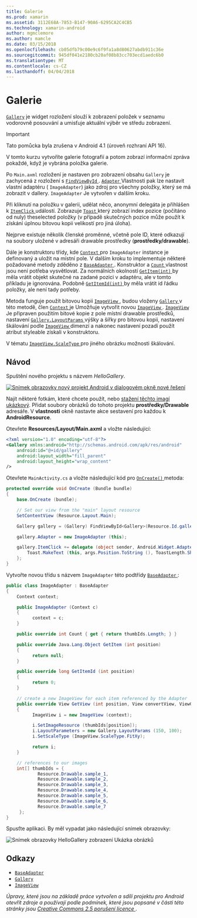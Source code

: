 ```yaml
---
title: Galerie
ms.prod: xamarin
ms.assetid: 3112E68A-7853-B147-90A6-6295CA2C4CB5
ms.technology: xamarin-android
author: mgmclemore
ms.author: mamcle
ms.date: 03/15/2018
ms.openlocfilehash: cb05dfb79c00e9c6f9fa1a8d80627abdb911c36e
ms.sourcegitcommit: 945df041e2180cb20af08b83cc703ecd1aedc6b0
ms.translationtype: MT
ms.contentlocale: cs-CZ
ms.lasthandoff: 04/04/2018
---
```

# <a name="gallery"></a>Galerie

[`Gallery`](https://developer.xamarin.com/api/type/Android.Widget.Gallery/) je widget rozložení slouží k zobrazení položek v seznamu vodorovně posouvání a umisťuje aktuální výběr ve středu zobrazení.

> [!IMPORTANT]
> Tato pomůcka byla zrušena v Android 4.1 (úroveň rozhraní API 16). 

V tomto kurzu vytvoříte galerie fotografií a potom zobrazí informační zpráva pokaždé, když je vybrána položka galerie.

Po `Main.axml` rozložení je nastaven pro zobrazení obsahu `Gallery` je zachycená z rozložení s [ `FindViewById` ](https://developer.xamarin.com/api/member/Android.App.Activity.FindViewById/p/System.Int32/).
[ `Adapter` ](https://developer.xamarin.com/api/property/Android.Widget.AdapterView.RawAdapter/) Vlastnosti pak lze nastavit vlastní adaptéru ( `ImageAdapter`) jako zdroj pro všechny položky, který se má zobrazit v dallery. `ImageAdapter` Je vytvořen v dalším kroku.

Při kliknutí na položku v galerii, udělat něco, anonymní delegáta je přihlášen k [ `ItemClick` ](https://developer.xamarin.com/api/event/Android.Widget.AdapterView.ItemClick/) událostí. Zobrazuje [ `Toast` ](https://developer.xamarin.com/api/type/Android.Widget.Toast/) který zobrazí index pozice (počítáno od nuly) theselected položky (v případě skutečných pozice může použít k získání úplnou bitovou kopii velikostí pro jiná úloha).

Nejprve existuje několik členské proměnné, včetně pole ID, které odkazují na soubory uložené v adresáři drawable prostředky (**prostředky/drawable**).

Dále je konstruktoru třídy, kde [ `Context` ](https://developer.xamarin.com/api/type/Android.Content.Context/) pro `ImageAdapter` instance je definovaný a uložit na místní pole.
V dalším kroku to implementuje některé požadované metody zděděno z [ `BaseAdapter` ](https://developer.xamarin.com/api/type/Android.Widget.BaseAdapter/).
Konstruktor a [ `Count` ](https://developer.xamarin.com/api/property/Android.Widget.BaseAdapter.Count/) vlastnost jsou není potřeba vysvětlovat. Za normálních okolností [ `GetItem(int)` ](https://developer.xamarin.com/api/member/Android.Widget.BaseAdapter.GetItem/p/System.Int32/) by měla vrátit objekt skutečné na zadané pozici v adaptéru, ale v tomto příkladu je ignorována. Podobně [ `GetItemId(int)` ](https://developer.xamarin.com/api/member/Android.Widget.BaseAdapter.GetItemId/p/System.Int32/) by měla vrátit id řádku položky, ale není tady potřeby.

Metoda funguje použít bitovou kopii [ `ImageView` ](https://developer.xamarin.com/api/type/Android.Widget.ImageView/) , budou vloženy [ `Gallery` ](https://developer.xamarin.com/api/type/Android.Widget.Gallery/) v této metodě, člen [ `Context` ](https://developer.xamarin.com/api/type/Android.Content.Context/) je Umožňuje vytvořit novou [ `ImageView` ](https://developer.xamarin.com/api/type/Android.Widget.ImageView/).
[ `ImageView` ](https://developer.xamarin.com/api/type/Android.Widget.ImageView/) Je připraven použitím bitové kopie z pole místní drawable prostředků, nastavení [ `Gallery.LayoutParams` ](https://developer.xamarin.com/api/type/Android.Widget.Gallery+LayoutParams/) výšky a šířky pro bitovou kopii, nastavení škálování podle [ `ImageView` ](https://developer.xamarin.com/api/type/Android.Widget.ImageView/) dimenzí a nakonec nastavení pozadí použít atribut styleable získali v konstruktoru.

V tématu [ `ImageView.ScaleType` ](https://developer.xamarin.com/api/type/Android.Widget.ImageView+ScaleType/) pro jiného obrázku možnosti škálování.

## <a name="walkthrough"></a>Návod

Spuštění nového projektu s názvem *HelloGallery*.

[![Snímek obrazovky nový projekt Android v dialogovém okně nové řešení](gallery-images/hellogallery1-sml.png)](gallery-images/hellogallery1.png#lightbox)

Najít některé fotkám, které chcete použít, nebo [stažení těchto imagí ukázkový](http://developer.android.com/shareables/sample_images.zip).
Přidat soubory obrázků do tohoto projektu **prostředky/Drawable** adresáře. V **vlastnosti** okně nastavte akce sestavení pro každou k **AndroidResource**.

Otevřete **Resources/Layout/Main.axml** a vložte následující:

```xml
<?xml version="1.0" encoding="utf-8"?>
<Gallery xmlns:android="http://schemas.android.com/apk/res/android"
    android:id="@+id/gallery"
    android:layout_width="fill_parent"
    android:layout_height="wrap_content"
/>
```

Otevřete `MainActivity.cs` a vložte následující kód pro [ `OnCreate()` ](https://developer.xamarin.com/api/member/Android.App.Activity.OnCreate/p/Android.OS.Bundle/) metoda:

```csharp
protected override void OnCreate (Bundle bundle)
{
    base.OnCreate (bundle);

    // Set our view from the "main" layout resource
    SetContentView (Resource.Layout.Main);

    Gallery gallery = (Gallery) FindViewById<Gallery>(Resource.Id.gallery);

    gallery.Adapter = new ImageAdapter (this);

    gallery.ItemClick += delegate (object sender, Android.Widget.AdapterView.ItemClickEventArgs args) {
        Toast.MakeText (this, args.Position.ToString (), ToastLength.Short).Show ();
    };
}
```

Vytvořte novou třídu s názvem `ImageAdapter` této podtřídy [ `BaseAdapter` ](https://developer.xamarin.com/api/type/Android.Widget.BaseAdapter/):

```csharp
public class ImageAdapter : BaseAdapter
{
    Context context;

    public ImageAdapter (Context c)
    {
          context = c;
    }

    public override int Count { get { return thumbIds.Length; } }

    public override Java.Lang.Object GetItem (int position)
    {
          return null;
    }

    public override long GetItemId (int position)
    {
          return 0;
    }

    // create a new ImageView for each item referenced by the Adapter
    public override View GetView (int position, View convertView, ViewGroup parent)
    {
          ImageView i = new ImageView (context);

          i.SetImageResource (thumbIds[position]);
          i.LayoutParameters = new Gallery.LayoutParams (150, 100);
          i.SetScaleType (ImageView.ScaleType.FitXy);

          return i;
    }

    // references to our images
    int[] thumbIds = {
            Resource.Drawable.sample_1,
            Resource.Drawable.sample_2,
            Resource.Drawable.sample_3,
            Resource.Drawable.sample_4,
            Resource.Drawable.sample_5,
            Resource.Drawable.sample_6,
            Resource.Drawable.sample_7
     };
}

```

Spusťte aplikaci. By měl vypadat jako následující snímek obrazovky:

![Snímek obrazovky HelloGallery zobrazení Ukázka obrázků](gallery-images/hellogallery3.png)



## <a name="references"></a>Odkazy

-   [`BaseAdapter`](https://developer.xamarin.com/api/type/Android.Widget.BaseAdapter/)
-   [`Gallery`](https://developer.xamarin.com/api/type/Android.Widget.Gallery/)
-   [`ImageView`](https://developer.xamarin.com/api/type/Android.Widget.ImageView/)

*Úpravy, které jsou na základě práce vytvořen a sdílí projektu pro Android otevřít zdroje a používají podle podmínek, které jsou popsané v části této stránky jsou*
[*Creative Commons 2.5 porušení licence* ](http://creativecommons.org/licenses/by/2.5/).


